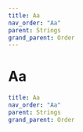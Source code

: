 ```yaml
---
title: Aa
nav_order: "Aa"
parent: Strings
grand_parent: Order
---
```


# Aa

```yaml
title: Aa
nav_order: "Aa"
parent: Strings
grand_parent: Order
```
